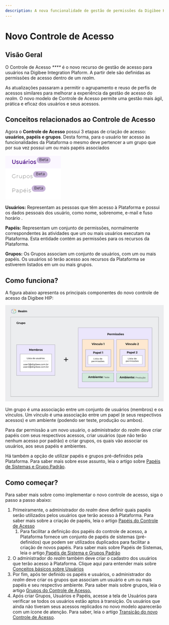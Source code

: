 ```yaml
---
description: A nova funcionalidade de gestão de permissões da Digibee HIP.
---
```


# Novo Controle de Acesso

## Visão Geral <a href="#h_2920fcba8e" id="h_2920fcba8e"></a>

O Controle de Acesso _\*\*\*\*_ é o novo recurso de gestão de acesso para usuários na Digibee Integration Plaform. A partir dele são definidas as permissões de acesso dentro de um _realm_.

As atualizações passaram a permitir o agrupamento e reuso de perfis de acessos similares para melhorar a experiência da gestão de acesso do _realm._ O novo modelo de Controle de Acesso permite uma gestão mais ágil, prática e eficaz dos usuários e seus acessos.

## Conceitos relacionados ao Controle de Acesso <a href="#h_91b5e85b5a" id="h_91b5e85b5a"></a>

Agora o **Controle de Acesso** possui 3 etapas de criação de acesso: **usuários, papéis e grupos**. Desta forma, para o usuário ter acesso às funcionalidades da Plataforma o mesmo deve pertencer a um grupo que por sua vez possui um ou mais papéis associados

![](<../../.gitbook/assets/Imagem 1.png>)

**Usuários:** Representam as pessoas que têm acesso à Plataforma e possui os dados pessoais dos usuário, como nome, sobrenome, e-mail e fuso horário .

**Papéis:** Representam um conjunto de permissões, normalmente correspondentes às atividades que um ou mais usuários executam na Plataforma. Esta entidade contém as permissões para os recursos da Plataforma.

**Grupos:** Os Grupos associam um conjunto de usuários, com um ou mais papéis. Os usuários só terão acesso aos recursos da Plataforma se estiverem listados em um ou mais grupos.

## Como funciona? <a href="#h_043a5cc89f" id="h_043a5cc89f"></a>

A figura abaixo apresenta os principais componentes do novo controle de acesso da Digibee HIP:

![](<../../.gitbook/assets/Imagem 2 (3).png>)

Um grupo é uma associação entre um conjunto de usuários (membros) e os vínculos. Um vínculo é uma associação entre um papel (e seus respectivos acessos) e um ambiente (podendo ser teste, produção ou ambos).

Para dar permissão a um novo usuário, o administrador do _realm_ deve criar papéis com seus respectivos acessos, criar usuários (que não terão nenhum acesso por padrão) e criar grupos, os quais vão associar os usuários, aos seus papéis e ambientes.

Há também a opção de utilizar papéis e grupos pré-definidos pela Plataforma. Para saber mais sobre esse assunto, leia o artigo sobre [Papéis de Sistemas e Grupo Padrão](https://intercom.help/godigibee/pt-BR/articles/5811758-papeis-de-sistema-e-grupos-padrao).

## Como começar? <a href="#h_3abe341103" id="h_3abe341103"></a>

Para saber mais sobre como implementar o novo controle de acesso, siga o passo a passo abaixo:

1. Primeiramente, o administrador do _realm_ deve definir quais papéis serão utilizados pelos usuários que terão acesso à Plataforma. Para saber mais sobre a criação de papéis, leia o artigo [Papéis do Controle de Acesso](https://intercom.help/godigibee/pt-BR/articles/5810244-papeis-do-controle-de-acesso)
   1. Para facilitar a definição dos papéis do controle de acesso, a Plataforma fornece um conjunto de papéis de sistemas (pré-definidos) que podem ser utilizados duplicados para facilitar a criação de novos papéis. Para saber mais sobre Papéis de Sistemas, leia o artigo[ Papéis de Sistema e Grupos Padrão](https://intercom.help/godigibee/pt-BR/articles/5811758-papeis-de-sistema-e-grupos-padrao)
2. O administrador do _realm_ também deve criar o cadastro dos usuários que terão acesso à Plataforma. Clique aqui para entender mais sobre[ Conceitos básicos sobre Usuários](https://intercom.help/godigibee/pt-BR/articles/5808313-conceitos-basicos-sobre-usuarios)
3. Por fim, após ter definido os papéis e usuários, o administrador do _realm_ deve criar os grupos que associam um usuário e um ou mais papéis e seu respectivo ambiente. Para saber mais sobre grupos, leia o artigo [Grupos do Controle de Acesso.](https://intercom.help/godigibee/pt-BR/articles/5810361-grupos-do-controle-de-acesso)
4. Após criar Grupos, Usuários e Papéis, acesse a tela de Usuários para verificar se todos os usuários estão aptos à transição. Os usuários que ainda não tiveram seus acessos replicados no novo modelo aparecerão com um ícone de atenção. Para saber, leia o artigo [Transição do novo Controle de Acesso](https://intercom.help/godigibee/pt-BR/articles/5810530-transicao-do-novo-controle-de-acesso).
